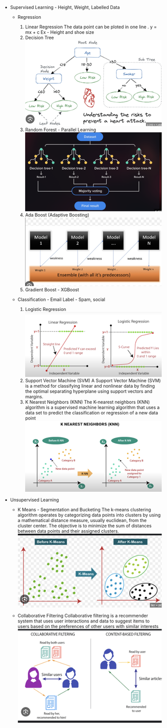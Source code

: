 * Supervised Learning - Height, Weight, Labelled Data
    * Regression
        1) Linear Regression 
            The data point can be ploted in one line . 
            y = mx + c
            Ex - Height and shoe size 
        2) Decision Tree
            ![alt text](image-11.png)
        3) Random Forest - Parallel Learning
            ![alt text](image-12.png)
        4) Ada Boost (Adaptive Boosting)
            ![alt text](image-13.png)
        5) Gradient Boost -  XGBoost
        

    * Classification - Email Label - Spam, social   
        1) Logistic  Regression
            ![alt text](image-9.png)
        2) Support Vector Machine (SVM)
            A Support Vector Machine (SVM) is a method for classifying linear and nonlinear data by finding the optimal separating hyperplane using support vectors and margins.
        3) K Nearest Neighbors (KNN)
            The K-nearest neighbors (KNN) algorithm is a supervised machine learning algorithm that uses a data set to predict the classification or regression of a new data point
            ![alt text](image-10.png)

* Unsupervised Learning
    * K Means - Segmentation and Bucketing
        The k-means clustering algorithm operates by categorizing data points into clusters by using a mathematical distance measure, usually euclidean, from the cluster center. The objective is to minimize the sum of distances between data points and their assigned clusters.
        ![alt text](image-14.png)

    * Collaborative Filtering
        Collaborative filtering is a recommender system that uses user interactions and data to suggest items to users based on the preferences of other users with similar interests
        ![alt text](image-15.png)
    



    


